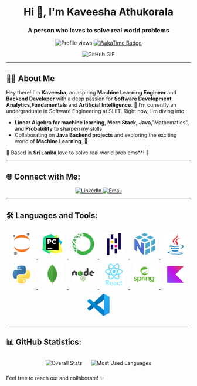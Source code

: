 <h1 align="center">Hi 👋, I'm Kaveesha Athukorala</h1>
<h3 align="center">A person who loves to solve real world problems</h3>

<p align="center">
  <img src="https://komarev.com/ghpvc/?username=damithch&label=Profile%20views&color=0e75b6&style=flat" alt="Profile views" />
  <a href="https://wakatime.com/@b9187012-c1be-49ae-a125-c33fdec31629" target="_blank">
    <img src="https://wakatime.com/badge/user/b9187012-c1be-49ae-a125-c33fdec31629.svg" alt="WakaTime Badge" />
  </a>
</p>

<!-- Centered GIF under Profile Views -->
<p align="center">
  <img src="https://user-images.githubusercontent.com/74038190/229223263-cf2e4b07-2615-4f87-9c38-e37600f8381a.gif" alt="GitHub GIF" style="width: 150px; height: auto;" />
</p>

---

## 🧑‍💻 **About Me**

Hey there! I'm **Kaveesha**, an aspiring **Machine Learning Engineer** and **Backend Developer** with a deep passion for **Software Development**, **Analytics**,**Fundamentals** and **Artificial Intelligence**. 🌱
I’m currently an undergraduate in Software Engineering at SLIIT.
Right now, I'm diving into:  
- **Linear Algebra for machine learning**, **Mern Stack**, **Java**,"Mathematics", and **Probability** to sharpen my skills.  
- Collaborating on **Java Backend projects** and exploring the exciting world of **Machine Learning**. 🚀  


📍 Based in **Sri Lanka**,love to solve real world problems**! 🌟  

---

## 🌐 **Connect with Me**:
<p align="center">
  <a href="https://www.linkedin.com/in/kaveesha-athukorala-718388179/" target="_blank">
    <img src="https://raw.githubusercontent.com/rahuldkjain/github-profile-readme-generator/master/src/images/icons/Social/linked-in-alt.svg" alt="LinkedIn" height="40" width="50" />
  </a>
  
 <a href="mailto:kaveeshatech@gmail.com?subject=Hello Kaveesha&body=Hi Kaveesha," target="_blank">
  <img src="https://cdn-icons-png.flaticon.com/512/732/732200.png" alt="Email" height="40" width="50" />
</a>
</p>

---

## 🛠 **Languages and Tools**:
<p align="center">
  <a href="https://jupyter.org/" target="_blank" rel="noreferrer">
    <img src="https://raw.githubusercontent.com/devicons/devicon/master/icons/jupyter/jupyter-original.svg" alt="Jupyter" width="60" height="60" style="margin: 10px;" />
  </a>
  <a href="https://www.jetbrains.com/pycharm/" target="_blank" rel="noreferrer">
    <img src="https://raw.githubusercontent.com/devicons/devicon/master/icons/pycharm/pycharm-original.svg" alt="PyCharm" width="60" height="60" style="margin: 10px;" />
  </a>
  <a href="https://www.anaconda.com/products/individual" target="_blank" rel="noreferrer">
    <img src="https://raw.githubusercontent.com/devicons/devicon/master/icons/anaconda/anaconda-original.svg" alt="Anaconda" width="60" height="60" style="margin: 10px;" />
  </a>
  <a href="https://pandas.pydata.org/" target="_blank" rel="noreferrer">
    <img src="https://raw.githubusercontent.com/devicons/devicon/master/icons/pandas/pandas-original.svg" alt="Pandas" width="60" height="60" style="margin: 10px;" />
  </a>
  <a href="https://numpy.org/" target="_blank" rel="noreferrer">
    <img src="https://raw.githubusercontent.com/devicons/devicon/master/icons/numpy/numpy-original.svg" alt="NumPy" width="60" height="60" style="margin: 10px;" />
  </a>
  <a href="https://www.java.com" target="_blank" rel="noreferrer">
    <img src="https://raw.githubusercontent.com/devicons/devicon/master/icons/java/java-original.svg" alt="Java" width="60" height="60" style="margin: 10px;" />
  </a>
  <a href="https://www.python.org" target="_blank" rel="noreferrer">
    <img src="https://raw.githubusercontent.com/devicons/devicon/master/icons/python/python-original.svg" alt="Python" width="60" height="60" style="margin: 10px;" />
  </a>
  <a href="https://www.mongodb.com/" target="_blank" rel="noreferrer">
    <img src="https://raw.githubusercontent.com/devicons/devicon/master/icons/mongodb/mongodb-original.svg" alt="MongoDB" width="60" height="60" style="margin: 10px;" />
  </a>
  <a href="https://nodejs.org/en/" target="_blank" rel="noreferrer">
    <img src="https://raw.githubusercontent.com/devicons/devicon/master/icons/nodejs/nodejs-original-wordmark.svg" alt="NodeJS" width="60" height="60" style="margin: 10px;" />
  </a>
  <a href="https://reactjs.org/" target="_blank" rel="noreferrer">
    <img src="https://raw.githubusercontent.com/devicons/devicon/master/icons/react/react-original-wordmark.svg" alt="React" width="60" height="60" style="margin: 10px;" />
  </a>
  <a href="https://spring.io/projects/spring-boot" target="_blank" rel="noreferrer">
    <img src="https://raw.githubusercontent.com/devicons/devicon/master/icons/spring/spring-original-wordmark.svg" alt="Spring Boot" width="60" height="60" style="margin: 10px;" />
  </a>
  <a href="https://kotlinlang.org/" target="_blank" rel="noreferrer">
    <img src="https://raw.githubusercontent.com/devicons/devicon/master/icons/kotlin/kotlin-original.svg" alt="Kotlin" width="60" height="60" style="margin: 10px;" />
  </a>
  <a href="https://code.visualstudio.com/" target="_blank" rel="noreferrer">
    <img src="https://raw.githubusercontent.com/devicons/devicon/master/icons/vscode/vscode-original.svg" alt="VS Code" width="60" height="60" style="margin: 10px;" />
  </a>
</p>

---

## 📊 **GitHub Statistics**:
<p align="center">
  <!-- Overall Stats -->
  <img src="http://github-profile-summary-cards.vercel.app/api/cards/stats?username=damithch&theme=transparent" alt="Overall Stats" style="margin: 10px;" />

  <!-- GitHub Streak -->
  <!-- <img src="https://github-readme-streak-stats.herokuapp.com/?user=damithch&theme=transparent&hide_border=true&title_color=red&text_color=red" alt="GitHub Streak" style="margin: 10px;" /> -->

  <!-- Most Used Languages with cache refresh -->
  <img src="https://github-readme-stats.vercel.app/api/top-langs/?username=damithch&layout=compact&theme=transparent&hide_border=true&cache_seconds=1800" alt="Most Used Languages" style="margin: 10px;" />
</p>






Feel free to reach out and collaborate! ✨
